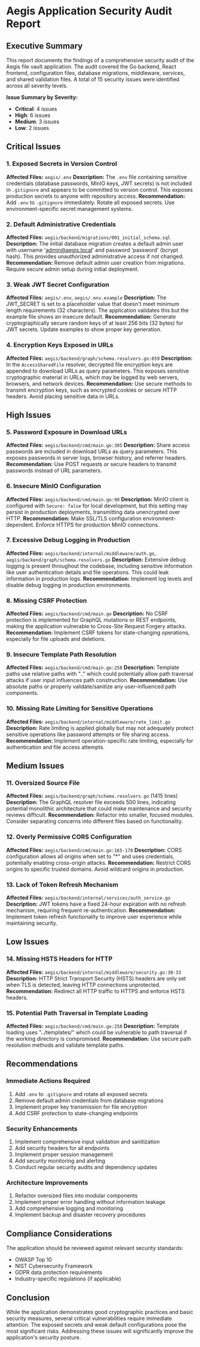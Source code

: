 # Aegis Application Security Audit Report

## Executive Summary

This report documents the findings of a comprehensive security audit of the Aegis file vault application. The audit covered the Go backend, React frontend, configuration files, database migrations, middleware, services, and shared validation files. A total of 15 security issues were identified across all severity levels.

**Issue Summary by Severity:**
- **Critical**: 4 issues
- **High**: 6 issues
- **Medium**: 3 issues
- **Low**: 2 issues

## Critical Issues

### 1. Exposed Secrets in Version Control
**Affected Files:** `aegis/.env`
**Description:** The `.env` file containing sensitive credentials (database passwords, MinIO keys, JWT secrets) is not included in `.gitignore` and appears to be committed to version control. This exposes production secrets to anyone with repository access.
**Recommendation:** Add `.env` to `.gitignore` immediately. Rotate all exposed secrets. Use environment-specific secret management systems.

### 2. Default Administrative Credentials
**Affected Files:** `aegis/backend/migrations/001_initial_schema.sql`
**Description:** The initial database migration creates a default admin user with username 'admin@aegis.local' and password 'password' (bcrypt hash). This provides unauthorized administrative access if not changed.
**Recommendation:** Remove default admin user creation from migrations. Require secure admin setup during initial deployment.

### 3. Weak JWT Secret Configuration
**Affected Files:** `aegis/.env`, `aegis/.env.example`
**Description:** The JWT_SECRET is set to a placeholder value that doesn't meet minimum length requirements (32 characters). The application validates this but the example file shows an insecure default.
**Recommendation:** Generate cryptographically secure random keys of at least 256 bits (32 bytes) for JWT secrets. Update examples to show proper key generation.

### 4. Encryption Keys Exposed in URLs
**Affected Files:** `aegis/backend/graph/schema.resolvers.go:859`
**Description:** In the `AccessSharedFile` resolver, decrypted file encryption keys are appended to download URLs as query parameters. This exposes sensitive cryptographic material in URLs, which may be logged by web servers, browsers, and network devices.
**Recommendation:** Use secure methods to transmit encryption keys, such as encrypted cookies or secure HTTP headers. Avoid placing sensitive data in URLs.

## High Issues

### 5. Password Exposure in Download URLs
**Affected Files:** `aegis/backend/cmd/main.go:305`
**Description:** Share access passwords are included in download URLs as query parameters. This exposes passwords in server logs, browser history, and referrer headers.
**Recommendation:** Use POST requests or secure headers to transmit passwords instead of URL parameters.

### 6. Insecure MinIO Configuration
**Affected Files:** `aegis/backend/cmd/main.go:90`
**Description:** MinIO client is configured with `Secure: false` for local development, but this setting may persist in production deployments, transmitting data unencrypted over HTTP.
**Recommendation:** Make SSL/TLS configuration environment-dependent. Enforce HTTPS for production MinIO connections.

### 7. Excessive Debug Logging in Production
**Affected Files:** `aegis/backend/internal/middleware/auth.go`, `aegis/backend/graph/schema.resolvers.go`
**Description:** Extensive debug logging is present throughout the codebase, including sensitive information like user authentication details and file operations. This could leak information in production logs.
**Recommendation:** Implement log levels and disable debug logging in production environments.

### 8. Missing CSRF Protection
**Affected Files:** `aegis/backend/cmd/main.go`
**Description:** No CSRF protection is implemented for GraphQL mutations or REST endpoints, making the application vulnerable to Cross-Site Request Forgery attacks.
**Recommendation:** Implement CSRF tokens for state-changing operations, especially for file uploads and deletions.

### 9. Insecure Template Path Resolution
**Affected Files:** `aegis/backend/cmd/main.go:258`
**Description:** Template paths use relative paths with ".." which could potentially allow path traversal attacks if user input influences path construction.
**Recommendation:** Use absolute paths or properly validate/sanitize any user-influenced path components.

### 10. Missing Rate Limiting for Sensitive Operations
**Affected Files:** `aegis/backend/internal/middleware/rate_limit.go`
**Description:** Rate limiting is applied globally but may not adequately protect sensitive operations like password attempts or file sharing access.
**Recommendation:** Implement operation-specific rate limiting, especially for authentication and file access attempts.

## Medium Issues

### 11. Oversized Source File
**Affected Files:** `aegis/backend/graph/schema.resolvers.go` (1415 lines)
**Description:** The GraphQL resolver file exceeds 500 lines, indicating potential monolithic architecture that could make maintenance and security reviews difficult.
**Recommendation:** Refactor into smaller, focused modules. Consider separating concerns into different files based on functionality.

### 12. Overly Permissive CORS Configuration
**Affected Files:** `aegis/backend/cmd/main.go:165-178`
**Description:** CORS configuration allows all origins when set to "*" and uses credentials, potentially enabling cross-origin attacks.
**Recommendation:** Restrict CORS origins to specific trusted domains. Avoid wildcard origins in production.

### 13. Lack of Token Refresh Mechanism
**Affected Files:** `aegis/backend/internal/services/auth_service.go`
**Description:** JWT tokens have a fixed 24-hour expiration with no refresh mechanism, requiring frequent re-authentication.
**Recommendation:** Implement token refresh functionality to improve user experience while maintaining security.

## Low Issues

### 14. Missing HSTS Headers for HTTP
**Affected Files:** `aegis/backend/internal/middleware/security.go:30-33`
**Description:** HTTP Strict Transport Security (HSTS) headers are only set when TLS is detected, leaving HTTP connections unprotected.
**Recommendation:** Redirect all HTTP traffic to HTTPS and enforce HSTS headers.

### 15. Potential Path Traversal in Template Loading
**Affected Files:** `aegis/backend/cmd/main.go:258`
**Description:** Template loading uses "../templates/" which could be vulnerable to path traversal if the working directory is compromised.
**Recommendation:** Use secure path resolution methods and validate template paths.

## Recommendations

### Immediate Actions Required
1. Add `.env` to `.gitignore` and rotate all exposed secrets
2. Remove default admin credentials from database migrations
3. Implement proper key transmission for file encryption
4. Add CSRF protection to state-changing endpoints

### Security Enhancements
1. Implement comprehensive input validation and sanitization
2. Add security headers for all endpoints
3. Implement proper session management
4. Add security monitoring and alerting
5. Conduct regular security audits and dependency updates

### Architecture Improvements
1. Refactor oversized files into modular components
2. Implement proper error handling without information leakage
3. Add comprehensive logging and monitoring
4. Implement backup and disaster recovery procedures

## Compliance Considerations

The application should be reviewed against relevant security standards:
- OWASP Top 10
- NIST Cybersecurity Framework
- GDPR data protection requirements
- Industry-specific regulations (if applicable)

## Conclusion

While the application demonstrates good cryptographic practices and basic security measures, several critical vulnerabilities require immediate attention. The exposed secrets and weak default configurations pose the most significant risks. Addressing these issues will significantly improve the application's security posture.